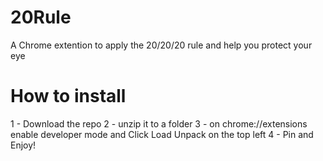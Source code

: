 # 20Rule
 A Chrome extention to apply the 20/20/20 rule and help you protect your eye

# How to install 
 1 - Download the repo
 2 - unzip it to a folder
 3 - on chrome://extensions enable developer mode and Click Load Unpack on the top left
 4 - Pin and Enjoy!
